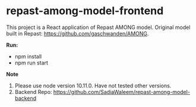 # repast-among-model-frontend

This project is a React application of Repast AMONG model. Original model built in Repast: https://github.com/gaschwanden/AMONG.

**Run:**
* npm install
* npm run start

**Note**

1. Please use node version 10.11.0. Have not tested other versions.
2. Backend Repo: https://github.com/SadiaWaleem/repast-among-model-backend
